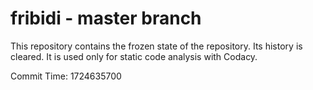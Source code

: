 # fribidi - master branch

This repository contains the frozen state of the repository.
Its history is cleared. It is used only for static code
analysis with Codacy.

Commit Time: 1724635700